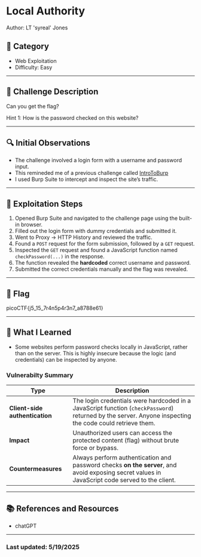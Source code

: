 # Local Authority
Author: LT 'syreal' Jones


## 📂 Category
- Web Exploitation  
- Difficulty: Easy  

---

## 🧩 Challenge Description

Can you get the flag?

Hint 1: How is the password checked on this website?

---

## 🔍 Initial Observations

- The challenge involved a login form with a username and password input.
- This remineded me of a previous challenge called [IntroToBurp](WebExploitation/IntroToBurp.md)
- I used Burp Suite to intercept and inspect the site’s traffic.

---

## 🧪 Exploitation Steps

1. Opened Burp Suite and navigated to the challenge page using the built-in browser.
2. Filled out the login form with dummy credentials and submitted it.
3. Went to Proxy → HTTP History and reviewed the traffic.
4. Found a `POST` request for the form submission, followed by a `GET` request.
5. Inspected the `GET` request and found a JavaScript function named `checkPassword(...)` in the response.
6. The function revealed the **hardcoded** correct username and password.
7. Submitted the correct credentials manually and the flag was revealed.

---

## 🏁 Flag

picoCTF{j5_15_7r4n5p4r3n7_a8788e61}

---

## 🧠 What I Learned

- Some websites perform password checks locally in JavaScript, rather than on the server. This is highly insecure because the logic (and credentials) can be inspected by anyone.

### **Vulnerabilty Summary**

| Type                           | Description                                                                                                                                             |
| ------------------------------ | ------------------------------------------------------------------------------------------------------------------------------------------------------- |
| **Client-side authentication** | The login credentials were hardcoded in a JavaScript function (`checkPassword`) returned by the server. Anyone inspecting the code could retrieve them. |
| **Impact**                     | Unauthorized users can access the protected content (flag) without brute force or bypass.                                                               |
| **Countermeasures**            | Always perform authentication and password checks **on the server**, and avoid exposing secret values in JavaScript code served to the client.          |


---
## 📚 References and Resources

- chatGPT

---
### Last updated: 5/19/2025




